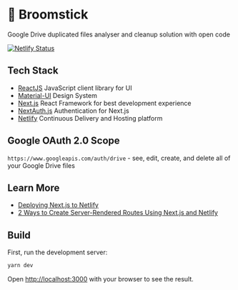 # 🧹 Broomstick

Google Drive duplicated files analyser and cleanup solution with open code

[![Netlify Status](https://api.netlify.com/api/v1/badges/1d7fa8c6-5fa6-4bb7-8cd8-6798c97867b6/deploy-status)](https://app.netlify.com/sites/google-drive-broomstick/deploys)

## Tech Stack

- [ReactJS](https://reactjs.org/) JavaScript client library for UI
- [Material-UI](https://material-ui.com/) Design System
- [Next.js](https://nextjs.org/) React Framework for best development experience
- [NextAuth.js](https://next-auth.js.org/) Authentication for Next.js
- [Netlify](https://www.netlify.com/) Continuous Delivery and Hosting platform

## Google OAuth 2.0 Scope

`https://www.googleapis.com/auth/drive` - see, edit, create, and delete all of your Google Drive files

## Learn More

- [Deploying Next.js to Netlify](https://docs.netlify.com/configure-builds/common-configurations/#next-js)
- [2 Ways to Create Server-Rendered Routes Using Next.js and Netlify](https://www.netlify.com/blog/2020/06/10/2-ways-to-create-server-rendered-routes-using-next.js-and-netlify/)


## Build

First, run the development server:

```bash
yarn dev
```

Open [http://localhost:3000](http://localhost:3000) with your browser to see the result.
  